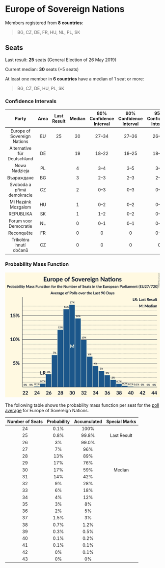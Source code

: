 # Europe of Sovereign Nations

Members registered from **8 countries**:

> BG, CZ, DE, FR, HU, NL, PL, SK

## Seats

Last result: **25** seats (General Election of 26 May 2019)

Current median: **30** seats (+5 seats)

At least one member in **6 countries** have a median of 1 seat or more:

> BG, CZ, DE, HU, PL, SK

### Confidence Intervals

| Party | Area | Last Result | Median | 80% Confidence Interval | 90% Confidence Interval | 95% Confidence Interval | 99% Confidence Interval |
|:-----:|:----:|:-----------:|:------:|:-----------------------:|:-----------------------:|:-----------------------:|:-----------------------:|
| Europe of Sovereign Nations | EU | 25 | 30 | 27–34 | 27–36 | 26–37 | 25–39 |
| Alternative für Deutschland | DE | | 19 | 18–22 | 18–25 | 18–25 | 17–25 |
| Nowa Nadzieja | PL | | 4 | 3–4 | 3–5 | 3–5 | 2–5 |
| Възраждане | BG | | 3 | 2–3 | 2–3 | 2–3 | 2–4 |
| Svoboda a přímá demokracie | CZ | | 2 | 0–3 | 0–3 | 0–3 | 0–3 |
| Mi Hazánk Mozgalom | HU | | 1 | 0–2 | 0–2 | 0–2 | 0–2 |
| REPUBLIKA | SK | | 1 | 1–2 | 0–2 | 0–2 | 0–2 |
| Forum voor Democratie | NL | | 0 | 0–1 | 0–1 | 0–1 | 0–1 |
| Reconquête | FR | | 0 | 0 | 0 | 0–4 | 0–5 |
| Trikolóra hnutí občanů | CZ | | 0 | 0 | 0 | 0 | 0 |

### Probability Mass Function

![Graph with seats probability mass function not yet produced](average-2025-02-28-seats-pmf-europeofsovereignnations.png "Seats Probability Mass Function")

The following table shows the probability mass function per seat for the [poll average](average-2025-02-28.html) for Europe of Sovereign Nations.

| Number of Seats | Probability | Accumulated | Special Marks |
|:---------------:|:-----------:|:-----------:|:-------------:|
| 24 | 0.1% | 100% |  |
| 25 | 0.8% | 99.8% | Last Result |
| 26 | 3% | 99.0% |  |
| 27 | 7% | 96% |  |
| 28 | 13% | 89% |  |
| 29 | 17% | 76% |  |
| 30 | 17% | 59% | Median |
| 31 | 14% | 42% |  |
| 32 | 9% | 28% |  |
| 33 | 6% | 18% |  |
| 34 | 4% | 12% |  |
| 35 | 3% | 8% |  |
| 36 | 2% | 5% |  |
| 37 | 1.5% | 3% |  |
| 38 | 0.7% | 1.2% |  |
| 39 | 0.3% | 0.5% |  |
| 40 | 0.1% | 0.2% |  |
| 41 | 0.1% | 0.1% |  |
| 42 | 0% | 0.1% |  |
| 43 | 0% | 0% |  |


